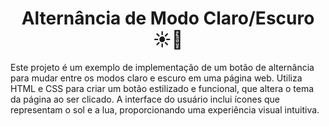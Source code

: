 <h1 align="center">Alternância de Modo Claro/Escuro ☀️🌙</h1>
<p>Este projeto é um exemplo de implementação de um botão de alternância para mudar entre os modos claro e escuro em uma página web. Utiliza HTML e CSS para criar um botão estilizado e funcional, que altera o tema da página ao ser clicado. A interface do usuário inclui ícones que representam o sol e a lua, proporcionando uma experiência visual intuitiva.</p>
